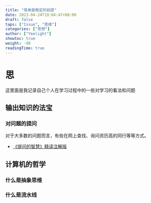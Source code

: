 ```yaml
---
title: "简单是稳定的前提"
date: 2023-04-24T19:04:47+08:00
draft: false
taps: ["Issue", "思维"]
categories: ["思想"]
author: ["Yeelight"]
showtoc: true
weight: -90
readingTime: true
---
```


# 思

这里面是我记录自己个人在学习过程中的一些对学习的看法和问题

## 输出知识的法宝

### 对问题的提问

对于大多数的问题而言，有些在网上查找、询问资历高的同行等等方式。

- [《提问的智慧》精读注解版](https://rymcu.com/article/80 )

## 计算机的哲学

### 什么是抽象思维

### 什么是流水线
